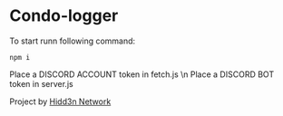 # Condo-logger

To start runn following command:
```
npm i
```

Place a DISCORD ACCOUNT token in fetch.js \n
Place a DISCORD BOT token in server.js

Project by [Hidd3n Network](https://discord.gg/x9xwamSY)
